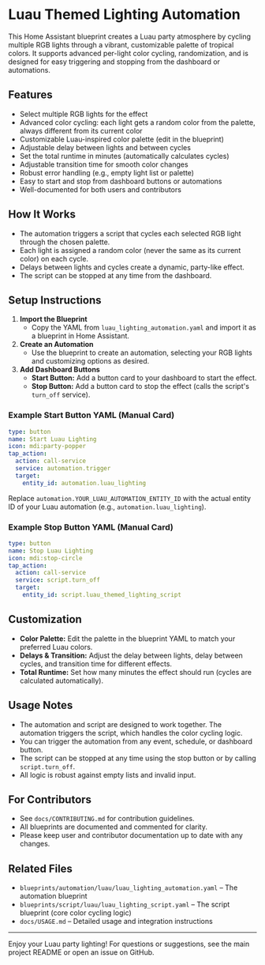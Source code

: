 # Luau Themed Lighting Automation

This Home Assistant blueprint creates a Luau party atmosphere by cycling multiple RGB lights through a vibrant, customizable palette of tropical colors. It supports advanced per-light color cycling, randomization, and is designed for easy triggering and stopping from the dashboard or automations.

## Features

- Select multiple RGB lights for the effect
- Advanced color cycling: each light gets a random color from the palette, always different from its current color
- Customizable Luau-inspired color palette (edit in the blueprint)
- Adjustable delay between lights and between cycles
- Set the total runtime in minutes (automatically calculates cycles)
- Adjustable transition time for smooth color changes
- Robust error handling (e.g., empty light list or palette)
- Easy to start and stop from dashboard buttons or automations
- Well-documented for both users and contributors

## How It Works

- The automation triggers a script that cycles each selected RGB light through the chosen palette.
- Each light is assigned a random color (never the same as its current color) on each cycle.
- Delays between lights and cycles create a dynamic, party-like effect.
- The script can be stopped at any time from the dashboard.

## Setup Instructions

1. **Import the Blueprint**
   - Copy the YAML from `luau_lighting_automation.yaml` and import it as a blueprint in Home Assistant.
2. **Create an Automation**
   - Use the blueprint to create an automation, selecting your RGB lights and customizing options as desired.
3. **Add Dashboard Buttons**
   - **Start Button:** Add a button card to your dashboard to start the effect.
   - **Stop Button:** Add a button card to stop the effect (calls the script's `turn_off` service).

### Example Start Button YAML (Manual Card)

```yaml
type: button
name: Start Luau Lighting
icon: mdi:party-popper
tap_action:
  action: call-service
  service: automation.trigger
  target:
    entity_id: automation.luau_lighting
```

Replace `automation.YOUR_LUAU_AUTOMATION_ENTITY_ID` with the actual entity ID of your Luau automation (e.g., `automation.luau_lighting`).

### Example Stop Button YAML (Manual Card)

```yaml
type: button
name: Stop Luau Lighting
icon: mdi:stop-circle
tap_action:
  action: call-service
  service: script.turn_off
  target:
    entity_id: script.luau_themed_lighting_script
```

## Customization

- **Color Palette:** Edit the palette in the blueprint YAML to match your preferred Luau colors.
- **Delays & Transition:** Adjust the delay between lights, delay between cycles, and transition time for different effects.
- **Total Runtime:** Set how many minutes the effect should run (cycles are calculated automatically).

## Usage Notes

- The automation and script are designed to work together. The automation triggers the script, which handles the color cycling logic.
- You can trigger the automation from any event, schedule, or dashboard button.
- The script can be stopped at any time using the stop button or by calling `script.turn_off`.
- All logic is robust against empty lists and invalid input.

## For Contributors

- See `docs/CONTRIBUTING.md` for contribution guidelines.
- All blueprints are documented and commented for clarity.
- Please keep user and contributor documentation up to date with any changes.

## Related Files

- `blueprints/automation/luau/luau_lighting_automation.yaml` – The automation blueprint
- `blueprints/script/luau/luau_lighting_script.yaml` – The script blueprint (core color cycling logic)
- `docs/USAGE.md` – Detailed usage and integration instructions

---

Enjoy your Luau party lighting! For questions or suggestions, see the main project README or open an issue on GitHub.
